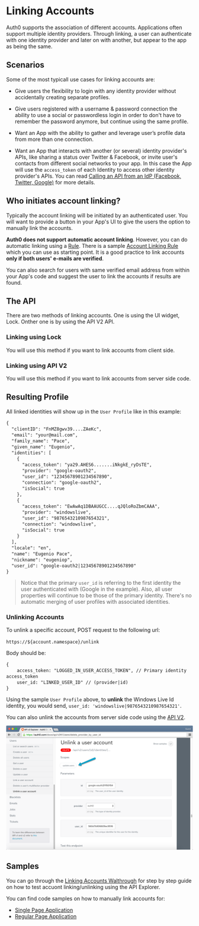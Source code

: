 # Linking Accounts

Auth0 supports the association of different accounts. Applications often support multiple identity providers. Through linking, a user can authenticate with one identity provider and later on with another, but appear to the app as being the same.

## Scenarios

Some of the most typicall use cases for linking accounts are:

* Give users the flexibility to login with any identity provider without accidentally creating separate profiles.

* Give users registered with a username & password connection the ability to use a social or passwordless login in order to don't have to remember the password anymore, but continue using the same profile.

* Want an App with the ability to gather and leverage user’s profile data from more than one connection.

* Want an App that interacts with another (or several) identity provider's APIs, like sharing a status over Twitter & Facebook, or invite user's contacts from different social networks to your app. In this case the App will use the `access_token` of each Identity to access other identity provider's APIs. You can read [Calling an API from an IdP (Facebook, Twitter, Google)](/what-to-do-once-the-user-is-logged-in/calling-an-external-idp-api) for more details.

## Who initiates account linking?

Typically the account linking will be initiated by an authenticated user. You will want to provide a button in your App's UI to give the users the option to manually link the accounts. 


**Auth0 does not support automatic account linking**. However, you can do automatic linking using a [Rule](/rules). There is a sample [Account Linking Rule](https://github.com/auth0/rules/blob/master/rules/link-users-by-email.md) which you can use as starting point. It is a good practice to link accounts **only if both users' e-mails are verified**.

You can also search for users with same verified email address from within your App's code and suggest the user to link the accounts if results are found.

## The API

There are two methods of linking accounts. One is using the UI widget, Lock. Onther one is by using the API V2 API.

### Linking using Lock

You will use this method if you want to link accounts from client side.

### Linking using API V2

You will use this method if you want to link accounts from server side code.


## Resulting Profile

All linked identities will show up in the `User Profile` like in this example:

```
{
  "clientID": "FnMZ8gwv39....ZAeKc",
  "email": "your@mail.com",
  "family_name": "Pace",
  "given_name": "Eugenio",
  "identities": [
    {
      "access_token": "ya29.AHES6.......iNkgkE_ryDsTE",
      "provider": "google-oauth2",
      "user_id": "12345678901234567890",
      "connection": "google-oauth2",
      "isSocial": true
    },
    {
      "access_token": "EwAwAq1DBAAUGCC....qJQloRoZbmCAAA",
      "provider": "windowslive",
      "user_id": "9876543210987654321",
      "connection": "windowslive",
      "isSocial": true
    }
  ],
  "locale": "en",
  "name": "Eugenio Pace",
  "nickname": "eugeniop",
  "user_id": "google-oauth2|12345678901234567890"
}

```

> Notice that the primary `user_id` is referring to the first identity the user authenticated with (Google in the example). Also, all user properties will continue to be those of the primary identity. There's no automatic merging of user profiles with associated identities.

### Unlinking Accounts

To unlink a specific account, POST request to the following url:

`https://${account.namespace}/unlink`

Body should be:

```
{
    access_token: "LOGGED_IN_USER_ACCESS_TOKEN", // Primary identity access_token
    user_id: "LINKED_USER_ID" // (provider|id)
}
```

Using the sample `User Profile` above, to __unlink__ the Windows Live Id identity, you would send, `user_id: 'windowslive|9876543210987654321'`.

You can also unlink the accounts from server side code using the [API V2](https://auth0.com/docs/api/v2#!/Users/delete_provider_by_user_id).

![](/media/articles/link-accounts/unlink-accounts-api-explorer.png)

## Samples

You can go through the [Linking Accounts Walthrough](./link-accounts-walkthrough) for step by step guide on how to test accuont linking/unlinking using the API Explorer.

You can find code samples on how to manually link accounts for:
* [Single Page Application](https://github.com/auth0/auth0-link-accounts-sample/SPA)
* [Regular Page Application](https://github.com/auth0/auth0-link-accounts-sample/RegularWebApp)
